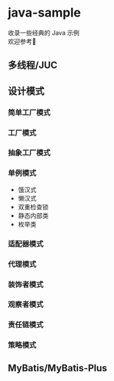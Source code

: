 # java-sample
收录一些经典的 Java 示例  
欢迎参考🤗

## 多线程/JUC

## 设计模式
### 简单工厂模式
### 工厂模式
### 抽象工厂模式
### 单例模式
- 饿汉式
- 懒汉式
- 双重检查锁
- 静态内部类
- 枚举类
### 适配器模式
### 代理模式
### 装饰者模式
### 观察者模式
### 责任链模式
### 策略模式

## MyBatis/MyBatis-Plus